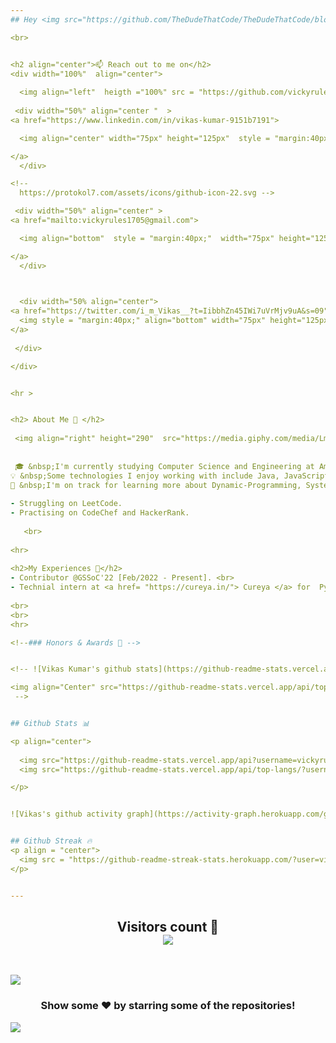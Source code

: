 ```yaml
---
## Hey <img src="https://github.com/TheDudeThatCode/TheDudeThatCode/blob/master/Assets/Hi.gif" width="29px">, I'm [Vikas!](https://vickyrules.github.io/vikas_kumar/) 

<br>


<h2 align="center">📫 Reach out to me on</h2>
<div width="100%"  align="center">
                  
  <img align="left"  heigth ="100%" src = "https://github.com/vickyrules/userContents/blob/main/animation_300_l0l5ydos.gif" >
 
 <div width="50%" align="center "  > 
<a href="https://www.linkedin.com/in/vikas-kumar-9151b7191">

  <img align="center" width="75px" height="125px"  style = "margin:40px;" src="https://github.com/vickyrules/userContents/blob/main/neon.svg"  />

</a>
  </div>   

<!-- 
  https://protokol7.com/assets/icons/github-icon-22.svg -->

 <div width="50%" align="center" > 
<a href="mailto:vickyrules1705@gmail.com">

  <img align="bottom"  style = "margin:40px;"  width="75px" height="125px"  src="https://protokol7.com/assets/icons/gmail-icon-24.svg" />

</a>
  </div>
  


  <div width="50% align="center">  
<a href="https://twitter.com/i_m_Vikas__?t=IibbhZn45IWi7uVrMjv9uA&s=09">
  <img style = "margin:40px;" align="bottom" width="75px" height="125px" src="https://protokol7.com/assets/icons/twitter-icon-23.svg" />
</a> 
    
 </div>

</div>


<hr >


<h2> About Me 🚀 </h2>
                                                                                                                                  
 <img align="right" height="290"  src="https://media.giphy.com/media/LmNwrBhejkK9EFP504/giphy.gif"  /> <br>     
                                                                                                 
                                                                                                 
 🎓 &nbsp;I'm currently studying Computer Science and Engineering at Amity University,Greater Noida.\
💡 &nbsp;Some technologies I enjoy working with include Java, JavaScript, NodeJS, Android Studio and Python. Currently exploring Django.\
🌱 &nbsp;I'm on track for learning more about Dynamic-Programming, Systems Design, and Algorithms. 
                                                                                                 
- Struggling on LeetCode.
- Practising on CodeChef and HackerRank.
                                                                                               
   <br>
                                                                                                 
<hr>
                                                                                                  
<h2>My Experiences 🙌</h2>
- Contributor @GSSoC'22 [Feb/2022 - Present]. <br>
- Technial intern at <a href= "https://cureya.in/"> Cureya </a> for  Python & Machine Learning [ Sept/2021 -  Nov/2021] 
                                                  
<br>
<br>
<hr>

<!--### Honors & Awards 🏅 -->


<!-- ![Vikas Kumar's github stats](https://github-readme-stats.vercel.app/api?username=vickyrules&show_icons=true)

<img align="Center" src="https://github-readme-stats.vercel.app/api/top-langs?username=vickyrules&show_icons=true&locale=en&layout=compact" alt="vickyrules" >
 -->


## Github Stats 📊 

<p align="center">
  
  <img src="https://github-readme-stats.vercel.app/api?username=vickyrules&hide=stars&show_icons=true&line_height=48&theme=algolia">
  <img src="https://github-readme-stats.vercel.app/api/top-langs/?username=vickyrules&count_private=true&line_height=40&theme=algolia">

</p>


![Vikas's github activity graph](https://activity-graph.herokuapp.com/graph?username=vickyrules&theme=react-dark)


## Github Streak 🔥
<p align = "center">
  <img src = "https://github-readme-streak-stats.herokuapp.com/?user=vickyrules&line_height=40&theme=algolia">
</p>


---
```


<h2 align = "center"> Visitors count 👫<br>
  <img src="https://profile-counter.glitch.me/vickyrules/count.svg" />
</h2>

<br>
 
![](https://user-images.githubusercontent.com/73097560/115834477-dbab4500-a447-11eb-908a-139a6edaec5c.gif)


<div align="center">

### Show some ❤️ by starring some of the repositories!

</div>

![](https://user-images.githubusercontent.com/73097560/115834477-dbab4500-a447-11eb-908a-139a6edaec5c.gif)


